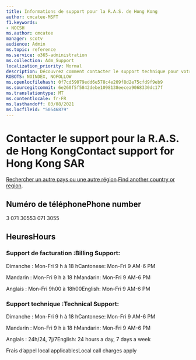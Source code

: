 ```yaml
---
title: Informations de support pour la R.A.S. de Hong Kong
author: cmcatee-MSFT
f1.keywords:
- NOCSH
ms.author: cmcatee
manager: scotv
audience: Admin
ms.topic: reference
ms.service: o365-administration
ms.collection: Adm_Support
localization_priority: Normal
description: Découvrez comment contacter le support technique pour votre pays ou région.
ROBOTS: NOINDEX, NOFOLLOW
ms.openlocfilehash: 0f7cd59079edd6e578c4e209f8d2e75cfd9f9eb9
ms.sourcegitcommit: 6e260f5f5842debe1098138eecea9068330dc17f
ms.translationtype: MT
ms.contentlocale: fr-FR
ms.lasthandoff: 03/08/2021
ms.locfileid: "50546879"
---
```

# <a name="contact-support-for-hong-kong-sar"></a><span data-ttu-id="d35b3-103">Contacter le support pour la R.A.S. de Hong Kong</span><span class="sxs-lookup"><span data-stu-id="d35b3-103">Contact support for Hong Kong SAR</span></span>

<span data-ttu-id="d35b3-104">[Rechercher un autre pays ou une autre région](../contact-support-for-business-products.md).</span><span class="sxs-lookup"><span data-stu-id="d35b3-104">[Find another country or region](../contact-support-for-business-products.md).</span></span>

## <a name="phone-number"></a><span data-ttu-id="d35b3-105">Numéro de téléphone</span><span class="sxs-lookup"><span data-stu-id="d35b3-105">Phone number</span></span>
<span data-ttu-id="d35b3-106">3 071 3055</span><span class="sxs-lookup"><span data-stu-id="d35b3-106">3 071 3055</span></span>

## <a name="hours"></a><span data-ttu-id="d35b3-107">Heures</span><span class="sxs-lookup"><span data-stu-id="d35b3-107">Hours</span></span>
### <a name="billing-support"></a><span data-ttu-id="d35b3-108">Support de facturation :</span><span class="sxs-lookup"><span data-stu-id="d35b3-108">Billing Support:</span></span>

<span data-ttu-id="d35b3-109">Dimanche : Mon-Fri 9 h à 18 h</span><span class="sxs-lookup"><span data-stu-id="d35b3-109">Cantonese: Mon-Fri 9 AM-6 PM</span></span>

<span data-ttu-id="d35b3-110">Mandarin : Mon-Fri 9 h à 18 h</span><span class="sxs-lookup"><span data-stu-id="d35b3-110">Mandarin: Mon-Fri 9 AM-6 PM</span></span>

<span data-ttu-id="d35b3-111">Anglais : Mon-Fri 9h00 à 18h00</span><span class="sxs-lookup"><span data-stu-id="d35b3-111">English: Mon-Fri 9 AM-6 PM</span></span>

### <a name="technical-support"></a><span data-ttu-id="d35b3-112">Support technique :</span><span class="sxs-lookup"><span data-stu-id="d35b3-112">Technical Support:</span></span>

<span data-ttu-id="d35b3-113">Dimanche : Mon-Fri 9 h à 18 h</span><span class="sxs-lookup"><span data-stu-id="d35b3-113">Cantonese: Mon-Fri 9 AM-6 PM</span></span>

<span data-ttu-id="d35b3-114">Mandarin : Mon-Fri 9 h à 18 h</span><span class="sxs-lookup"><span data-stu-id="d35b3-114">Mandarin: Mon-Fri 9 AM-6 PM</span></span>

<span data-ttu-id="d35b3-115">Anglais : 24h/24, 7j/7</span><span class="sxs-lookup"><span data-stu-id="d35b3-115">English: 24 hours a day, 7 days a week</span></span>

<span data-ttu-id="d35b3-116">Frais d’appel local applicables</span><span class="sxs-lookup"><span data-stu-id="d35b3-116">Local call charges apply</span></span>
